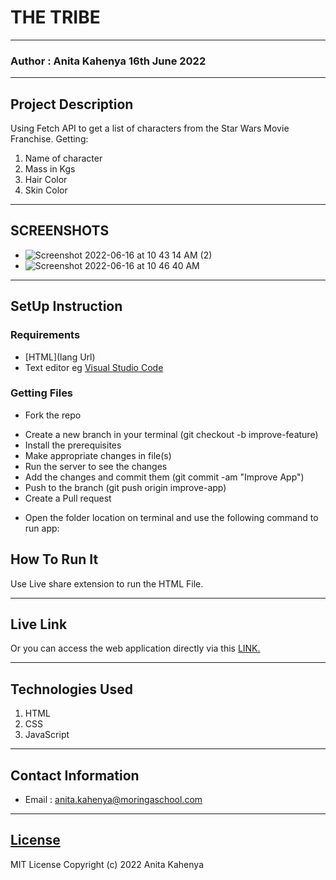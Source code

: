 # THE TRIBE
*****
### Author : Anita Kahenya 16th June 2022
****
## Project Description
Using Fetch API to get a list of characters from the Star Wars Movie Franchise.
Getting:
1. Name of character
2. Mass in Kgs
3. Hair Color
4. Skin Color
******

## SCREENSHOTS
- ![Screenshot 2022-06-16 at 10 43 14 AM (2)](https://user-images.githubusercontent.com/62019551/174019419-578a2d90-0375-4a91-b325-d7764301717d.png)
- ![Screenshot 2022-06-16 at 10 46 40 AM](https://user-images.githubusercontent.com/62019551/174019628-952899c1-de79-40ca-bcc3-dbaa1f646cf2.png)


********
## SetUp Instruction
### Requirements
* [HTML](lang Url)
* Text editor eg [Visual Studio Code](https://code.visualstudio.com/download)


### Getting Files
* Fork the repo
- Create a new branch in your terminal (git checkout -b improve-feature)
- Install the prerequisites
- Make appropriate changes in file(s)
- Run the server to see the changes
- Add the changes and commit them (git commit -am "Improve App")
- Push to the branch (git push origin improve-app)
- Create a Pull request
* Open the folder location on terminal and use the following command to run app:

## How To Run It
Use Live share extension to run the HTML File.
*****
## Live Link
Or you can access the web application directly via this [LINK.](link.com/)
*****

## Technologies Used
1. HTML
2. CSS
3. JavaScript

*****
## Contact Information
* Email : anita.kahenya@moringaschool.com
*****
## [License](LICENSE)
MIT License
Copyright (c) 2022 Anita Kahenya